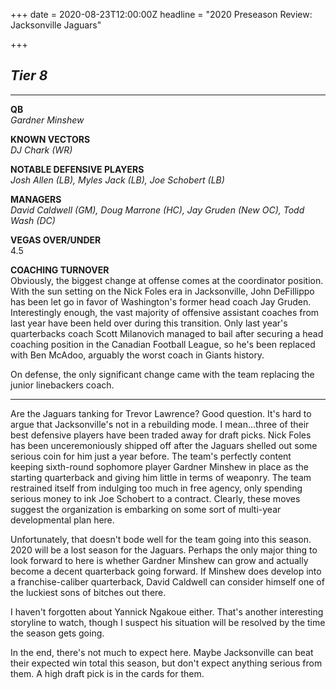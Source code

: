 +++
date = 2020-08-23T12:00:00Z
headline = "2020 Preseason Review: Jacksonville Jaguars"

+++
## _Tier 8_

***

**QB**  
_Gardner Minshew_

**KNOWN VECTORS**  
_DJ Chark (WR)_

**NOTABLE DEFENSIVE PLAYERS**  
_Josh Allen (LB), Myles Jack (LB), Joe Schobert (LB)_

**MANAGERS**  
_David Caldwell (GM), Doug Marrone (HC), Jay Gruden (New OC), Todd Wash (DC)_

**VEGAS OVER/UNDER**  
4\.5

**COACHING TURNOVER**  
Obviously, the biggest change at offense comes at the coordinator position. With the sun setting on the Nick Foles era in Jacksonville, John DeFillippo has been let go in favor of Washington's former head coach Jay Gruden. Interestingly enough, the vast majority of offensive assistant coaches from last year have been held over during this transition. Only last year's quarterbacks coach Scott Milanovich managed to bail after securing a head coaching position in the Canadian Football League, so he's been replaced with Ben McAdoo, arguably the worst coach in Giants history.

On defense, the only significant change came with the team replacing the junior linebackers coach.

***

Are the Jaguars tanking for Trevor Lawrence? Good question. It's hard to argue that Jacksonville's not in a rebuilding mode. I mean...three of their best defensive players have been traded away for draft picks. Nick Foles has been unceremoniously shipped off after the Jaguars shelled out some serious coin for him just a year before. The team's perfectly content keeping sixth-round sophomore player Gardner Minshew in place as the starting quarterback and giving him little in terms of weaponry. The team restrained itself from indulging too much in free agency, only spending serious money to ink Joe Schobert to a contract. Clearly, these moves suggest the organization is embarking on some sort of multi-year developmental plan here.

Unfortunately, that doesn't bode well for the team going into this season. 2020 will be a lost season for the Jaguars. Perhaps the only major thing to look forward to here is whether Gardner Minshew can grow and actually become a decent quarterback going forward. If Minshew does develop into a franchise-caliber quarterback, David Caldwell can consider himself one of the luckiest sons of bitches out there.

I haven't forgotten about Yannick Ngakoue either. That's another interesting storyline to watch, though I suspect his situation will be resolved by the time the season gets going.

In the end, there's not much to expect here. Maybe Jacksonville can beat their expected win total this season, but don't expect anything serious from them. A high draft pick is in the cards for them.